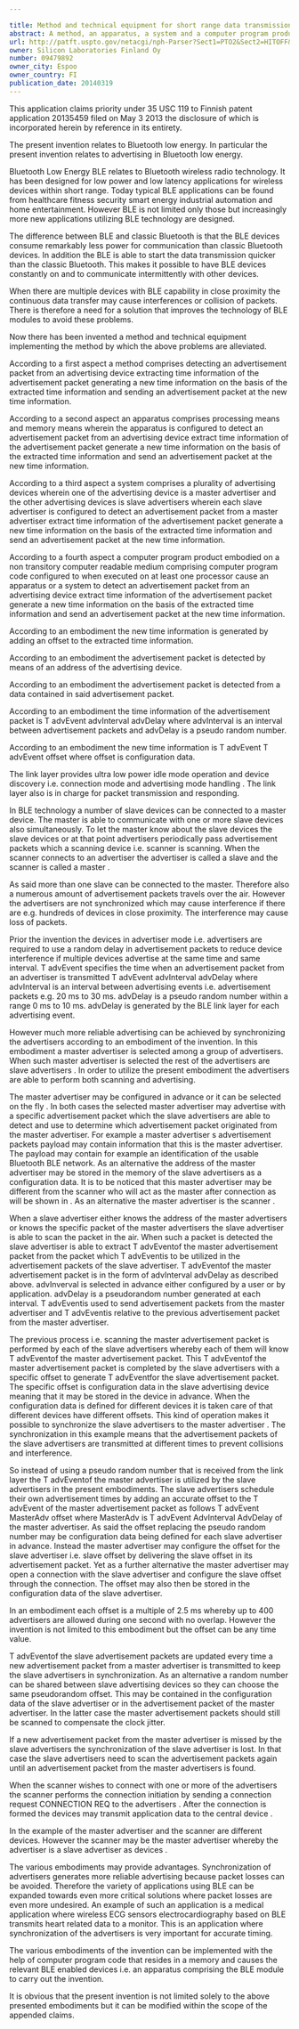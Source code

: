 ```yaml
---

title: Method and technical equipment for short range data transmission
abstract: A method, an apparatus, a system and a computer program product are provided for Bluetooth low energy technology. The method may be carried out by a Bluetooth low energy module. The method may include: detecting an advertisement packet from an advertising device; extracting time information of the advertisement packet; generating a new time information on the basis of the extracted time information; and sending an advertisement packet at the new time information. A system may include a plurality of advertising devices that implement the method, with one of the advertising devices being a master advertiser, and the other advertising devices being slave advertisers.
url: http://patft.uspto.gov/netacgi/nph-Parser?Sect1=PTO2&Sect2=HITOFF&p=1&u=%2Fnetahtml%2FPTO%2Fsearch-adv.htm&r=1&f=G&l=50&d=PALL&S1=09479892&OS=09479892&RS=09479892
owner: Silicon Laboratories Finland Oy
number: 09479892
owner_city: Espoo
owner_country: FI
publication_date: 20140319
---
```

This application claims priority under 35 USC 119 to Finnish patent application 20135459 filed on May 3 2013 the disclosure of which is incorporated herein by reference in its entirety.

The present invention relates to Bluetooth low energy. In particular the present invention relates to advertising in Bluetooth low energy.

Bluetooth Low Energy BLE relates to Bluetooth wireless radio technology. It has been designed for low power and low latency applications for wireless devices within short range. Today typical BLE applications can be found from healthcare fitness security smart energy industrial automation and home entertainment. However BLE is not limited only those but increasingly more new applications utilizing BLE technology are designed.

The difference between BLE and classic Bluetooth is that the BLE devices consume remarkably less power for communication than classic Bluetooth devices. In addition the BLE is able to start the data transmission quicker than the classic Bluetooth. This makes it possible to have BLE devices constantly on and to communicate intermittently with other devices.

When there are multiple devices with BLE capability in close proximity the continuous data transfer may cause interferences or collision of packets. There is therefore a need for a solution that improves the technology of BLE modules to avoid these problems.

Now there has been invented a method and technical equipment implementing the method by which the above problems are alleviated.

According to a first aspect a method comprises detecting an advertisement packet from an advertising device extracting time information of the advertisement packet generating a new time information on the basis of the extracted time information and sending an advertisement packet at the new time information.

According to a second aspect an apparatus comprises processing means and memory means wherein the apparatus is configured to detect an advertisement packet from an advertising device extract time information of the advertisement packet generate a new time information on the basis of the extracted time information and send an advertisement packet at the new time information.

According to a third aspect a system comprises a plurality of advertising devices wherein one of the advertising device is a master advertiser and the other advertising devices is slave advertisers wherein each slave advertiser is configured to detect an advertisement packet from a master advertiser extract time information of the advertisement packet generate a new time information on the basis of the extracted time information and send an advertisement packet at the new time information.

According to a fourth aspect a computer program product embodied on a non transitory computer readable medium comprising computer program code configured to when executed on at least one processor cause an apparatus or a system to detect an advertisement packet from an advertising device extract time information of the advertisement packet generate a new time information on the basis of the extracted time information and send an advertisement packet at the new time information.

According to an embodiment the new time information is generated by adding an offset to the extracted time information.

According to an embodiment the advertisement packet is detected by means of an address of the advertising device.

According to an embodiment the advertisement packet is detected from a data contained in said advertisement packet.

According to an embodiment the time information of the advertisement packet is T advEvent advInterval advDelay where advInterval is an interval between advertisement packets and advDelay is a pseudo random number.

According to an embodiment the new time information is T advEvent T advEvent offset where offset is configuration data.

The link layer provides ultra low power idle mode operation and device discovery i.e. connection mode and advertising mode handling . The link layer also is in charge for packet transmission and responding.

In BLE technology a number of slave devices can be connected to a master device. The master is able to communicate with one or more slave devices also simultaneously. To let the master know about the slave devices the slave devices or at that point advertisers periodically pass advertisement packets which a scanning device i.e. scanner is scanning. When the scanner connects to an advertiser the advertiser is called a slave and the scanner is called a master .

As said more than one slave can be connected to the master. Therefore also a numerous amount of advertisement packets travels over the air. However the advertisers are not synchronized which may cause interference if there are e.g. hundreds of devices in close proximity. The interference may cause loss of packets.

Prior the invention the devices in advertiser mode i.e. advertisers are required to use a random delay in advertisement packets to reduce device interference if multiple devices advertise at the same time and same interval. T advEvent specifies the time when an advertisement packet from an advertiser is transmitted T advEvent advInterval advDelay where advInterval is an interval between advertising events i.e. advertisement packets e.g. 20 ms to 30 ms. advDelay is a pseudo random number within a range 0 ms to 10 ms. advDelay is generated by the BLE link layer for each advertising event.

However much more reliable advertising can be achieved by synchronizing the advertisers according to an embodiment of the invention. In this embodiment a master advertiser is selected among a group of advertisers. When such master advertiser is selected the rest of the advertisers are slave advertisers . In order to utilize the present embodiment the advertisers are able to perform both scanning and advertising.

The master advertiser may be configured in advance or it can be selected on the fly . In both cases the selected master advertiser may advertise with a specific advertisement packet which the slave advertisers are able to detect and use to determine which advertisement packet originated from the master advertiser. For example a master advertiser s advertisement packets payload may contain information that this is the master advertiser. The payload may contain for example an identification of the usable Bluetooth BLE network. As an alternative the address of the master advertiser may be stored in the memory of the slave advertisers as a configuration data. It is to be noticed that this master advertiser may be different from the scanner who will act as the master after connection as will be shown in . As an alternative the master advertiser is the scanner .

When a slave advertiser either knows the address of the master advertisers or knows the specific packet of the master advertisers the slave advertiser is able to scan the packet in the air. When such a packet is detected the slave advertiser is able to extract T advEventof the master advertisement packet from the packet which T advEventis to be utilized in the advertisement packets of the slave advertiser. T advEventof the master advertisement packet is in the form of advInterval advDelay as described above. advInverval is selected in advance either configured by a user or by application. advDelay is a pseudorandom number generated at each interval. T advEventis used to send advertisement packets from the master advertiser and T advEventis relative to the previous advertisement packet from the master advertiser.

The previous process i.e. scanning the master advertisement packet is performed by each of the slave advertisers whereby each of them will know T advEventof the master advertisement packet. This T advEventof the master advertisement packet is completed by the slave advertisers with a specific offset to generate T advEventfor the slave advertisement packet. The specific offset is configuration data in the slave advertising device meaning that it may be stored in the device in advance. When the configuration data is defined for different devices it is taken care of that different devices have different offsets. This kind of operation makes it possible to synchronize the slave advertisers to the master advertiser . The synchronization in this example means that the advertisement packets of the slave advertisers are transmitted at different times to prevent collisions and interference.

So instead of using a pseudo random number that is received from the link layer the T advEventof the master advertiser is utilized by the slave advertisers in the present embodiments. The slave advertisers schedule their own advertisement times by adding an accurate offset to the T advEvent of the master advertisement packet as follows T advEvent MasterAdv offset where MasterAdv is T advEvent AdvInterval AdvDelay of the master advertiser. As said the offset replacing the pseudo random number may be configuration data being defined for each slave advertiser in advance. Instead the master advertiser may configure the offset for the slave advertiser i.e. slave offset by delivering the slave offset in its advertisement packet. Yet as a further alternative the master advertiser may open a connection with the slave advertiser and configure the slave offset through the connection. The offset may also then be stored in the configuration data of the slave advertiser.

In an embodiment each offset is a multiple of 2.5 ms whereby up to 400 advertisers are allowed during one second with no overlap. However the invention is not limited to this embodiment but the offset can be any time value.

T advEventof the slave advertisement packets are updated every time a new advertisement packet from a master advertiser is transmitted to keep the slave advertisers in synchronization. As an alternative a random number can be shared between slave advertising devices so they can choose the same pseudorandom offset. This may be contained in the configuration data of the slave advertiser or in the advertisement packet of the master advertiser. In the latter case the master advertisement packets should still be scanned to compensate the clock jitter.

If a new advertisement packet from the master advertiser is missed by the slave advertisers the synchronization of the slave advertiser is lost. In that case the slave advertisers need to scan the advertisement packets again until an advertisement packet from the master advertisers is found.

When the scanner wishes to connect with one or more of the advertisers the scanner performs the connection initiation by sending a connection request CONNECTION REQ to the advertisers . After the connection is formed the devices may transmit application data to the central device .

In the example of the master advertiser and the scanner are different devices. However the scanner may be the master advertiser whereby the advertiser is a slave advertiser as devices .

The various embodiments may provide advantages. Synchronization of advertisers generates more reliable advertising because packet losses can be avoided. Therefore the variety of applications using BLE can be expanded towards even more critical solutions where packet losses are even more undesired. An example of such an application is a medical application where wireless ECG sensors electrocardiography based on BLE transmits heart related data to a monitor. This is an application where synchronization of the advertisers is very important for accurate timing.

The various embodiments of the invention can be implemented with the help of computer program code that resides in a memory and causes the relevant BLE enabled devices i.e. an apparatus comprising the BLE module to carry out the invention.

It is obvious that the present invention is not limited solely to the above presented embodiments but it can be modified within the scope of the appended claims.

